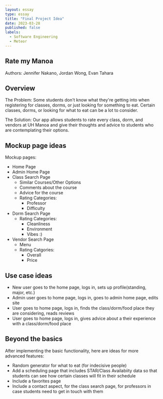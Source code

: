 ```yaml
---
layout: essay
type: essay
title: "Final Project Idea"
date: 2023-03-28
published: false
labels:
  - Software Engineering
  - Meteor
---
```

## Rate my Manoa
Authors: Jennifer Nakano, Jordan Wong, Evan Tahara

## Overview
The Problem: Some students don't know what they're getting into when registering for classes, dorms, or just looking for something to eat. Certain classes, dorms, or looking for what to eat can be a lot to consider.  

The Solution: Our app allows students to rate every class, dorm, and vendors at UH Manoa and give their thoughts and advice to students who are contemplating their options.

## Mockup page ideas

Mockup pages:
- Home Page
- Admin Home Page
- Class Search Page
  - Similar Courses/Other Options 
  - Comments about the course
  - Advice for the course
  - Rating Categories:
    - Professor
    - Difficulty
- Dorm Search Page
  - Rating Categories:
    - Cleanliness
    - Environment
    - Vibes :)
- Vendor Search Page
  - Menu
  - Rating Catgories:
    - Overall
    - Price 


## Use case ideas
- New user goes to the home page, logs in, sets up profile(standing, major, etc.)
- Admin user goes to home page, logs in, goes to admin home page, edits site
- User goes to home page, logs in, finds the class/dorm/food place they are considering, reads reviews
- User goes to home page, logs in, gives advice about a their experience with a class/dorm/food place

## Beyond the basics
After implementing the basic functionality, here are ideas for more advanced features:
- Random generator for what to eat (for indecisive people)
- Add a scheduling page that includes STAR/Class Availabiity data so that students can see how certain classes will fit in their schedule
- Include a favorites page
- Include a contact aspect, for the class search page, for professors in case students need to get in touch with them 
